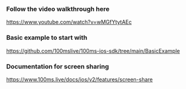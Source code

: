 ### Follow the video walkthrough here
https://www.youtube.com/watch?v=wMGfYtytAEc

### Basic example to start with
https://github.com/100mslive/100ms-ios-sdk/tree/main/BasicExample

### Documentation for screen sharing
https://www.100ms.live/docs/ios/v2/features/screen-share
